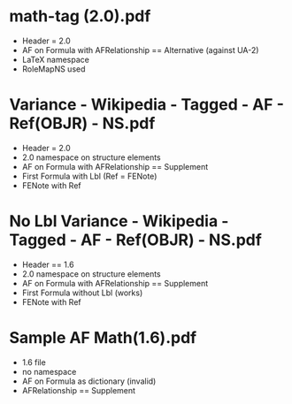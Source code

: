 # math-tag (2.0).pdf
- Header = 2.0 
- AF on Formula with AFRelationship == Alternative (against UA-2) 
- LaTeX namespace
- RoleMapNS used

# Variance - Wikipedia - Tagged - AF - Ref(OBJR) - NS.pdf
- Header = 2.0
- 2.0 namespace on structure elements
- AF on Formula with AFRelationship == Supplement
- First Formula with Lbl (Ref = FENote)
- FENote with Ref

# No Lbl Variance - Wikipedia - Tagged - AF - Ref(OBJR) - NS.pdf
- Header == 1.6
- 2.0 namespace on structure elements
- AF on Formula with AFRelationship == Supplement
- First Formula without Lbl (works)
- FENote with Ref

# Sample AF Math(1.6).pdf
- 1.6 file
- no namespace
- AF on Formula as dictionary (invalid)
- AFRelationship == Supplement 



